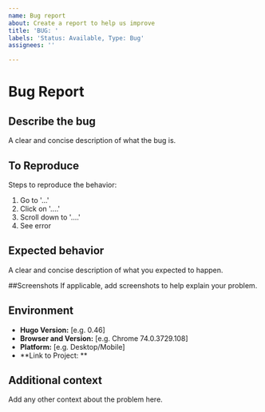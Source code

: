 ```yaml
---
name: Bug report
about: Create a report to help us improve
title: 'BUG: '
labels: 'Status: Available, Type: Bug'
assignees: ''

---
```


# Bug Report
## Describe the bug
A clear and concise description of what the bug is.

## To Reproduce
Steps to reproduce the behavior:
1. Go to '...'
2. Click on '....'
3. Scroll down to '....'
4. See error

## Expected behavior
A clear and concise description of what you expected to happen.

##Screenshots
If applicable, add screenshots to help explain your problem.

## Environment
 - **Hugo Version:** [e.g. 0.46]
 - **Browser and Version:** [e.g. Chrome 74.0.3729.108]
 - **Platform:** [e.g. Desktop/Mobile]
 - **Link to Project: **

## Additional context
Add any other context about the problem here.

